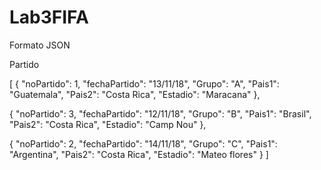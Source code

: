 # Lab3FIFA

Formato JSON

Partido

[
  {
    "noPartido": 1,
    "fechaPartido": "13/11/18",
    "Grupo": "A",
    "Pais1": "Guatemala",
    "Pais2": "Costa Rica",
    "Estadio": "Maracana"
  },
  
  {
    "noPartido": 3,
    "fechaPartido": "12/11/18",
    "Grupo": "B",
    "Pais1": "Brasil",
    "Pais2": "Costa Rica",
    "Estadio": "Camp Nou"
  },
  
  {
    "noPartido": 2,
    "fechaPartido": "14/11/18",
    "Grupo": "C",
    "Pais1": "Argentina",
    "Pais2": "Costa Rica",
    "Estadio": "Mateo flores"
  }
]
